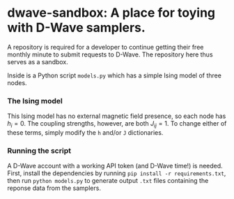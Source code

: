 # dwave-sandbox: A place for toying with D-Wave samplers.
A repository is required for a developer to continue getting their free monthly minute to submit requests to D-Wave. The repository here thus serves as a sandbox.

Inside is a Python script `models.py` which has a simple Ising model of three nodes.

### The Ising model
This Ising model has no external magnetic field presence, so each node has $h_{i} = 0$. The coupling strengths, however, are both $J_{ij}=1$. To change either of these terms, simply modify the `h` and/or `J` dictionaries.

### Running the script
A D-Wave account with a working API token (and D-Wave time!) is needed. First, install the dependencies by running `pip install -r requirements.txt`, then run `python models.py` to generate output `.txt` files containing the reponse data from the samplers.